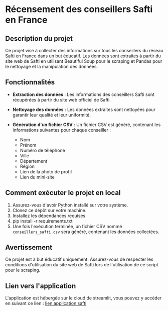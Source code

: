 # Récensement des conseillers Safti en France

## Description du projet

Ce projet vise à collecter des informations sur tous les conseillers du réseau Safti en France dans un but éducatif. Les données sont extraites à partir du site web de Safti en utilisant Beautiful Soup pour le scraping et Pandas pour le nettoyage et la manipulation des données.

## Fonctionnalités

- **Extraction des données** : Les informations des conseillers Safti sont récupérées à partir du site web officiel de Safti.
  
- **Nettoyage des données** : Les données extraites sont nettoyées pour garantir leur qualité et leur uniformité.
  
- **Génération d'un fichier CSV** : Un fichier CSV est généré, contenant les informations suivantes pour chaque conseiller :
  - Nom
  - Prénom
  - Numéro de téléphone
  - Ville
  - Département
  - Région
  - Lien de la photo de profil
  - Lien du mini-site

## Comment exécuter le projet en local

1. Assurez-vous d'avoir Python installé sur votre système.
2. Clonez ce dépôt sur votre machine.
3. Installez les dépendances requises
4. pip install -r requirements.txt
5. Une fois l'exécution terminée, un fichier CSV nommé `conseillers_safti.csv` sera généré, contenant les données collectées.

## Avertissement

Ce projet est à but éducatif uniquement. Assurez-vous de respecter les conditions d'utilisation du site web de Safti lors de l'utilisation de ce script pour le scraping.

## Lien vers l'application

L'application est hébergée sur le cloud de streamlit, vous pouvez y accéder en suivant ce lien : [lien application safti](https://safticonseillers-cgtbdznbzzgr9efdkq2z5p.streamlit.app/)

